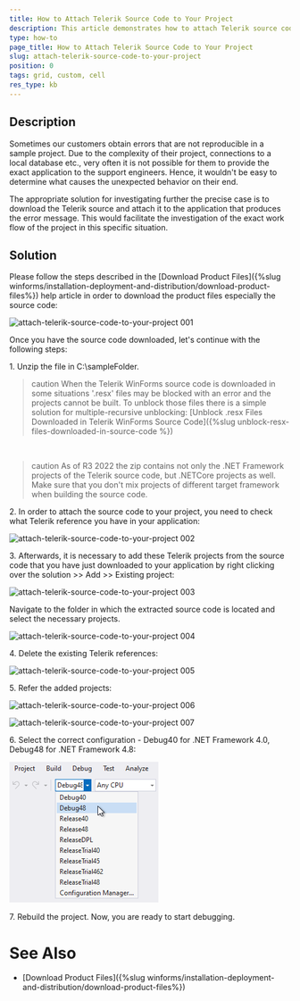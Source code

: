 ```yaml
---
title: How to Attach Telerik Source Code to Your Project
description: This article demonstrates how to attach Telerik source code to your project
type: how-to
page_title: How to Attach Telerik Source Code to Your Project 
slug: attach-telerik-source-code-to-your-project
position: 0
tags: grid, custom, cell
res_type: kb
---
```


## Description

Sometimes our customers obtain errors that are not reproducible in a sample project. Due to the complexity of their project, connections to a local database etc., very often it is not possible for them to provide the exact application to the support engineers. Hence, it wouldn't be easy to determine what causes the unexpected behavior on their end.

The appropriate solution for investigating further the precise case is to download the Telerik source and attach it to the application that produces the error message. This would facilitate the investigation of the exact work flow of the project in this specific situation.
 
## Solution 

Please follow the steps described in the [Download Product Files]({%slug winforms/installation-deployment-and-distribution/download-product-files%}) help article in order to download the product files especially the source code:

![attach-telerik-source-code-to-your-project 001](images/attach-telerik-source-code-to-your-project001.png)

Once you have the source code downloaded, let's continue with the following steps:

1\. Unzip the file in C:\sampleFolder. 

>caution When the Telerik WinForms source code is downloaded in some situations '.resx' files may be blocked with an error and the projects cannot be built. To unblock those files there is a simple solution for multiple-recursive unblocking: [Unblock .resx Files Downloaded in Telerik WinForms Source Code]({%slug unblock-resx-files-downloaded-in-source-code %})

<br>

>caution As of R3 2022 the zip contains not only the .NET Framework projects of the Telerik source code, but .NETCore projects as well. Make sure that you don't mix projects of different target framework when building the source code.
>

2\. In order to attach the source code to your project, you need to check what Telerik reference you have in your application:

![attach-telerik-source-code-to-your-project 002](images/attach-telerik-source-code-to-your-project002.png)

3\. Afterwards, it is necessary to add these Telerik projects from the source code that you have just downloaded to your application by right clicking over the solution >> Add >> Existing project:

![attach-telerik-source-code-to-your-project 003](images/attach-telerik-source-code-to-your-project003.png)

Navigate to the folder in which the extracted source code is located and select the necessary projects.

![attach-telerik-source-code-to-your-project 004](images/attach-telerik-source-code-to-your-project004.png)

4\. Delete the existing Telerik references:

![attach-telerik-source-code-to-your-project 005](images/attach-telerik-source-code-to-your-project005.png)

5\. Refer the added projects:

![attach-telerik-source-code-to-your-project 006](images/attach-telerik-source-code-to-your-project006.png)

![attach-telerik-source-code-to-your-project 007](images/attach-telerik-source-code-to-your-project007.png)

6\. Select the correct configuration - Debug40 for .NET Framework 4.0, Debug48 for .NET Framework 4.8:

![attach-telerik-source-code-to-your-project 008](images/attach-telerik-source-code-to-your-project008.png)

7\. Rebuild the project. Now, you are ready to start debugging.

# See Also

* [Download Product Files]({%slug winforms/installation-deployment-and-distribution/download-product-files%}) 

